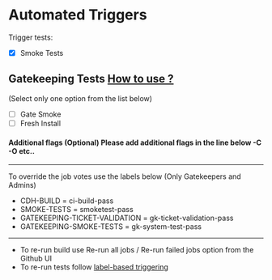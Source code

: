 <!--
 Licensed to Cloudera, Inc. under one
 or more contributor license agreements.  See the NOTICE file
 distributed with this work for additional information
 regarding copyright ownership.  Cloudera, Inc. licenses this file
 to you under the Apache License, Version 2.0 (the
 "License"); you may not use this file except in compliance
 with the License.  You may obtain a copy of the License at

     http://www.apache.org/licenses/LICENSE-2.0

 Unless required by applicable law or agreed to in writing, software
 distributed under the License is distributed on an "AS IS" BASIS,
 WITHOUT WARRANTIES OR CONDITIONS OF ANY KIND, either express or implied.
 See the License for the specific language governing permissions and
 limitations under the License.
-->

Automated Triggers
==============
Trigger tests:
- [x] Smoke Tests
## Gatekeeping Tests [How to use ?](https://cloudera.atlassian.net/wiki/spaces/ENG/pages/9945481342/Automated+gatekeeping#How-to-use-it.2)
(Select only one option from the list below)
- [ ] Gate Smoke
- [ ] Fresh Install
#### Additional flags (Optional) Please add additional flags in the line below -C -O etc..



------------------------------------------
To override the job votes use the labels below (Only Gatekeepers and Admins)

* CDH-BUILD                       = ci-build-pass
* SMOKE-TESTS                     = smoketest-pass
* GATEKEEPING-TICKET-VALIDATION   = gk-ticket-validation-pass
* GATEKEEPING-SMOKE-TESTS         = gk-system-test-pass
-----------
* To re-run build use Re-run all jobs / Re-run failed jobs option from the Github UI
* To re-run tests follow [label-based triggering](https://cloudera.atlassian.net/wiki/spaces/ENG/pages/10776412161)
